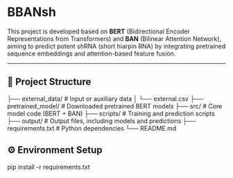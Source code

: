 # BBANsh
This project is developed based on **BERT** (Bidirectional Encoder Representations from Transformers) and **BAN** (Bilinear Attention Network), aiming to predict potent shRNA (short hiarpin RNA) by integrating pretrained sequence embeddings and attention-based feature fusion.

---
## 📁 Project Structure
├── external_data/ # Input or auxiliary data │ └── external.csv ├── pretrained_model/ # Downloaded pretrained BERT models ├── src/ # Core model code (BERT + BAN) ├── scripts/ # Training and prediction scripts ├── output/ # Output files, including models and predictions ├── requirements.txt # Python dependencies └── README.md

## ⚙️ Environment Setup
pip install -r requirements.txt
